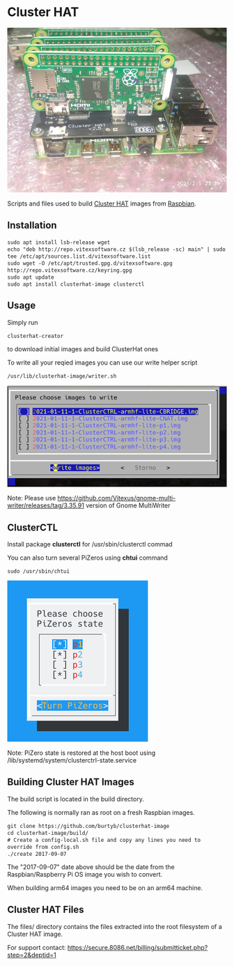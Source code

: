 # Cluster HAT

![InAction](clusterhat.jpeg?raw=true)

Scripts and files used to build [Cluster HAT](https://clusterhat.com/) images from [Raspbian](https://www.raspberrypi.org/software/operating-systems/).



Installation
------------

```shell
sudo apt install lsb-release wget
echo "deb http://repo.vitexsoftware.cz $(lsb_release -sc) main" | sudo tee /etc/apt/sources.list.d/vitexsoftware.list
sudo wget -O /etc/apt/trusted.gpg.d/vitexsoftware.gpg http://repo.vitexsoftware.cz/keyring.gpg
sudo apt update
sudo apt install clusterhat-image clusterctl
```


Usage
-----

Simply run 
```shell
clusterhat-creator
```
to download initial images and build ClusterHat ones


To write all your reqied images you can use our write helper script

```shell
/usr/lib/clusterhat-image/writer.sh
```
![X](writer.png?raw=true)


Note: Please use https://github.com/Vitexus/gnome-multi-writer/releases/tag/3.35.91 version of Gnome MultiWriter

ClusterCTL
----------

Install package **clusterctl** for /usr/sbin/clusterctl commad

You can also turn several PiZeros using **chtui** command

```
sudo /usr/sbin/chtui
```

![chtui](chtui.png?raw=true)


Note: PiZero state is restored at the host boot using /lib/systemd/system/clusterctrl-state.service


## Building Cluster HAT Images

The build script is located in the build directory.

The following is normally ran as root on a fresh Raspbian images.

```
git clone https://github.com/burtyb/clusterhat-image
cd clusterhat-image/build/
# Create a config-local.sh file and copy any lines you need to override from config.sh
./create 2017-09-07
```

The "2017-09-07" date above should be the date from the Raspbian/Raspberry Pi OS image you wish to convert.

When building arm64 images you need to be on an arm64 machine.



## Cluster HAT Files

The files/ directory contains the files extracted into the root filesystem of a Cluster HAT image.

For support contact: https://secure.8086.net/billing/submitticket.php?step=2&deptid=1

